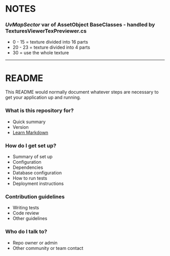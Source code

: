 # NOTES #
### ***UvMapSector*** var of AssetObject BaseClasses - handled by TexturesViewerTexPreviewer.cs ###
* 0 - 15  = texture divided into 16 parts
* 20 - 23 = texture divided into 4 parts
* 30 = use the whole texture




-----------------------------------
# README #

This README would normally document whatever steps are necessary to get your application up and running.

### What is this repository for? ###

* Quick summary
* Version
* [Learn Markdown](https://bitbucket.org/tutorials/markdowndemo)

### How do I get set up? ###

* Summary of set up
* Configuration
* Dependencies
* Database configuration
* How to run tests
* Deployment instructions

### Contribution guidelines ###

* Writing tests
* Code review
* Other guidelines

### Who do I talk to? ###

* Repo owner or admin
* Other community or team contact